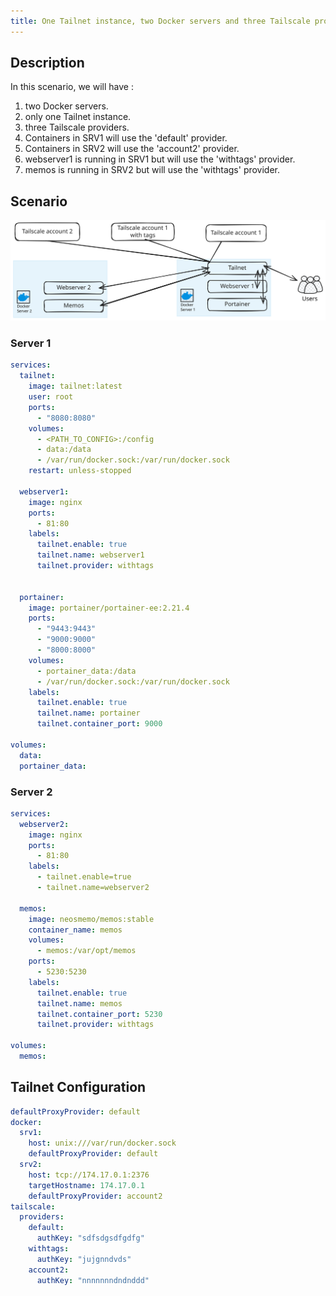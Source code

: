 ```yaml
---
title: One Tailnet instance, two Docker servers and three Tailscale providers
---
```

## Description

In this scenario, we will have :

1. two Docker servers.
2. only one Tailnet instance.
3. three Tailscale providers.
4. Containers in SRV1 will use the 'default' provider.
5. Containers in SRV2 will use the 'account2' provider.
6. webserver1 is running in SRV1 but will use the 'withtags' provider.
7. memos is running in SRV2 but will use the 'withtags' provider.

## Scenario

![1 Tailnet instance, 2 Docker servers and 3 Tailscale providers](1i-2docker-3tailscale.svg)

### Server 1

```yaml  {filename="docker-compose.yaml"}
services:
  tailnet:
    image: tailnet:latest
    user: root
    ports:
      - "8080:8080"
    volumes:
      - <PATH_TO_CONFIG>:/config
      - data:/data
      - /var/run/docker.sock:/var/run/docker.sock
    restart: unless-stopped

  webserver1:
    image: nginx
    ports:
      - 81:80
    labels:
      tailnet.enable: true
      tailnet.name: webserver1
      tailnet.provider: withtags
    

  portainer:
    image: portainer/portainer-ee:2.21.4
    ports:
      - "9443:9443"
      - "9000:9000"
      - "8000:8000"
    volumes:
      - portainer_data:/data
      - /var/run/docker.sock:/var/run/docker.sock
    labels:
      tailnet.enable: true
      tailnet.name: portainer
      tailnet.container_port: 9000

volumes:
  data:
  portainer_data:
```

### Server 2

```yaml  {filename="docker-compose.yaml"}
services:
  webserver2:
    image: nginx
    ports:
      - 81:80
    labels:
      - tailnet.enable=true
      - tailnet.name=webserver2

  memos:
    image: neosmemo/memos:stable
    container_name: memos
    volumes:
      - memos:/var/opt/memos
    ports:
      - 5230:5230
    labels:
      tailnet.enable: true
      tailnet.name: memos
      tailnet.container_port: 5230
      tailnet.provider: withtags

volumes:
  memos:
```

## Tailnet Configuration

```yaml  {filename="/config/tailnet.yaml"}
defaultProxyProvider: default
docker:
  srv1: 
    host: unix:///var/run/docker.sock
    defaultProxyProvider: default
  srv2: 
    host: tcp://174.17.0.1:2376
    targetHostname: 174.17.0.1
    defaultProxyProvider: account2
tailscale:
  providers:
    default: 
      authKey: "sdfsdgsdfgdfg"
    withtags:
      authKey: "jujgnndvds"
    account2:
      authKey: "nnnnnnndndnddd"
```
